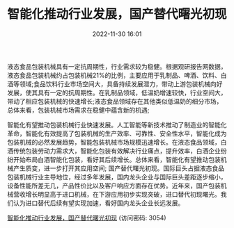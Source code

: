 ﻿---
title: 智能化推动行业发展，国产替代曙光初现
date: 2022-11-30 16:01
tags:
- 液态食品包装机械
updated: 
---

液态食品包装机械具有一定抗周期性，行业需求较为稳健。根据观研报告网数据，液态食品包装机械约占包装机械21%的比例，主要应用于乳制品、啤酒、饮料、白酒等领域;食品饮料行业市场空间大，具备持续发展潜力，带动上游包装机械向好发展，使其具有一定的抗周期性。在乳制品领域，低温奶增速较快，行业空间大，带动了相应包装机械的快速增长;液态食品领域存在其他类似低温奶的细分市场，总体来看，包装机械市场需求在稳健中蕴含新的机遇;
<!-- more -->
智能化有望推动包装机械行业快速发展。人工智能等新技术推动了制造业的智能化革命，智能化有效提高了包装机械的生产效率、可靠性、安全性水平，智能化成为包装机械的必然发展趋势，智能包装机械市场规模迅速增长。在液态食品领域，白酒传统包装劳动力需求大，智能化包装有效解决行业痛点，提升效率，白酒企业纷纷开始布局白酒智能化包装，看好其后续增长。总体来看，智能化有望推动包装机械产生质变，进一步打开其应用空间;
国产替代曙光初现。国际巨头占据液态食品包装机械行业主导地位，经过多年发展，国内龙头企业与国际巨头差距逐步缩小，设备性能所差无几，产品性价比以及客户响应方面存在优势。近年来，国产包装机械营收增长明显高于进口机械，在下游应用初步实现突破，进口替代初现曙光。我们认为进口替代后续有望实现加速，看好国内龙头企业长远发展。

[智能化推动行业发展，国产替代曙光初现](https://url12.ctfile.com/f/3948612-738822333-5e10b0?p=3054)
(访问密码: 3054)

